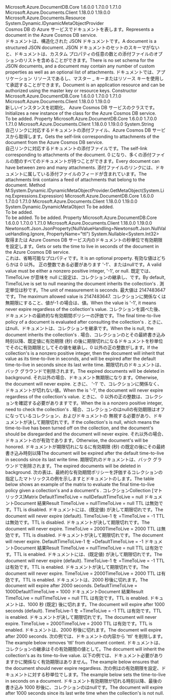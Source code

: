<Type Name="Document" FullName="Microsoft.Azure.Documents.Document">
  <TypeSignature Language="C#" Value="public class Document : Microsoft.Azure.Documents.Resource, System.Dynamic.IDynamicMetaObjectProvider" />
  <TypeSignature Language="ILAsm" Value=".class public auto ansi beforefieldinit Document extends Microsoft.Azure.Documents.Resource implements class System.Dynamic.IDynamicMetaObjectProvider" />
  <TypeSignature Language="DocId" Value="T:Microsoft.Azure.Documents.Document" />
  <TypeSignature Language="VB.NET" Value="Public Class Document&#xA;Inherits Resource&#xA;Implements IDynamicMetaObjectProvider" />
  <TypeSignature Language="F#" Value="type Document = class&#xA;    inherit Resource&#xA;    interface IDynamicMetaObjectProvider" />
  <AssemblyInfo>
    <AssemblyName>Microsoft.Azure.DocumentDB.Core</AssemblyName>
    <AssemblyVersion>1.6.0.0</AssemblyVersion>
    <AssemblyVersion>1.7.0.0</AssemblyVersion>
    <AssemblyVersion>1.7.1.0</AssemblyVersion>
  </AssemblyInfo>
  <AssemblyInfo>
    <AssemblyName>Microsoft.Azure.Documents.Client</AssemblyName>
    <AssemblyVersion>1.18.0.0</AssemblyVersion>
    <AssemblyVersion>1.19.0.0</AssemblyVersion>
  </AssemblyInfo>
  <Base>
    <BaseTypeName>Microsoft.Azure.Documents.Resource</BaseTypeName>
  </Base>
  <Interfaces>
    <Interface>
      <InterfaceName>System.Dynamic.IDynamicMetaObjectProvider</InterfaceName>
    </Interface>
  </Interfaces>
  <Docs>
    <summary>
            <span data-ttu-id="834c6-101">Cosmos DB の Azure サービスでドキュメントを表します。</span><span class="sxs-lookup"><span data-stu-id="834c6-101">Represents a document in the Azure Cosmos DB service.</span></span>
            </summary>
    <remarks> 
            <span data-ttu-id="834c6-102">ドキュメントは、構造化された JSON ドキュメントです。</span><span class="sxs-lookup"><span data-stu-id="834c6-102">A document is a structured JSON document.</span></span> <span data-ttu-id="834c6-103">JSON ドキュメントのセットのスキーマがないと、ドキュメントは、カスタム プロパティの任意の数との添付ファイルのオプションのリストを含めることができます。</span><span class="sxs-lookup"><span data-stu-id="834c6-103">There is no set schema for the JSON documents, and a document may contain any number of custom properties as well as an optional list of attachments.</span></span> <span data-ttu-id="834c6-104">ドキュメントでは、アプリケーション リソースであるし、マスター _ キーまたはリソース キーを使用して承認することができます。</span><span class="sxs-lookup"><span data-stu-id="834c6-104">Document is an application resource and can be authorized using the master key or resource keys.</span></span>
            </remarks>
  </Docs>
  <Members>
    <Member MemberName=".ctor">
      <MemberSignature Language="C#" Value="public Document ();" />
      <MemberSignature Language="ILAsm" Value=".method public hidebysig specialname rtspecialname instance void .ctor() cil managed" />
      <MemberSignature Language="DocId" Value="M:Microsoft.Azure.Documents.Document.#ctor" />
      <MemberSignature Language="VB.NET" Value="Public Sub New ()" />
      <MemberType>Constructor</MemberType>
      <AssemblyInfo>
        <AssemblyName>Microsoft.Azure.DocumentDB.Core</AssemblyName>
        <AssemblyVersion>1.6.0.0</AssemblyVersion>
        <AssemblyVersion>1.7.0.0</AssemblyVersion>
        <AssemblyVersion>1.7.1.0</AssemblyVersion>
      </AssemblyInfo>
      <AssemblyInfo>
        <AssemblyName>Microsoft.Azure.Documents.Client</AssemblyName>
        <AssemblyVersion>1.18.0.0</AssemblyVersion>
        <AssemblyVersion>1.19.0.0</AssemblyVersion>
      </AssemblyInfo>
      <Parameters />
      <Docs>
        <summary>
            <span data-ttu-id="834c6-105">新しいインスタンスを初期化、 <see cref="T:Microsoft.Azure.Documents.Document" /> Azure Cosmos DB サービスのクラスです。</span><span class="sxs-lookup"><span data-stu-id="834c6-105">Initializes a new instance of the <see cref="T:Microsoft.Azure.Documents.Document" /> class for the Azure Cosmos DB service.</span></span>
            </summary>
        <remarks>To be added.</remarks>
      </Docs>
    </Member>
    <Member MemberName="AttachmentsLink">
      <MemberSignature Language="C#" Value="public string AttachmentsLink { get; }" />
      <MemberSignature Language="ILAsm" Value=".property instance string AttachmentsLink" />
      <MemberSignature Language="DocId" Value="P:Microsoft.Azure.Documents.Document.AttachmentsLink" />
      <MemberSignature Language="VB.NET" Value="Public ReadOnly Property AttachmentsLink As String" />
      <MemberSignature Language="F#" Value="member this.AttachmentsLink : string" Usage="Microsoft.Azure.Documents.Document.AttachmentsLink" />
      <MemberType>Property</MemberType>
      <AssemblyInfo>
        <AssemblyName>Microsoft.Azure.DocumentDB.Core</AssemblyName>
        <AssemblyVersion>1.6.0.0</AssemblyVersion>
        <AssemblyVersion>1.7.0.0</AssemblyVersion>
        <AssemblyVersion>1.7.1.0</AssemblyVersion>
      </AssemblyInfo>
      <AssemblyInfo>
        <AssemblyName>Microsoft.Azure.Documents.Client</AssemblyName>
        <AssemblyVersion>1.18.0.0</AssemblyVersion>
        <AssemblyVersion>1.19.0.0</AssemblyVersion>
      </AssemblyInfo>
      <ReturnValue>
        <ReturnType>System.String</ReturnType>
      </ReturnValue>
      <Docs>
        <summary>
            <span data-ttu-id="834c6-106">自己リンクに対応するドキュメントの添付ファイル、Azure Cosmos DB サービスから取得します。</span><span class="sxs-lookup"><span data-stu-id="834c6-106">Gets the self-link corresponding to attachments of the document from the Azure Cosmos DB service.</span></span>
            </summary>
        <value>
            <span data-ttu-id="834c6-107">自己リンクに対応するドキュメントの添付ファイルです。</span><span class="sxs-lookup"><span data-stu-id="834c6-107">The self-link corresponding to attachments of the document.</span></span>
            </value>
        <remarks>
            <span data-ttu-id="834c6-108">0 になり、多くの添付ファイルの間のすべてのドキュメントが持つことができます。</span><span class="sxs-lookup"><span data-stu-id="834c6-108">Every document can have between zero and many attachments.</span></span> <span data-ttu-id="834c6-109">添付ファイルのリンクには、ドキュメントに属している添付ファイルのフィードが含まれています。</span><span class="sxs-lookup"><span data-stu-id="834c6-109">The attachments link contains a feed of attachments that belong to the document.</span></span>
            </remarks>
      </Docs>
    </Member>
    <Member MemberName="System.Dynamic.IDynamicMetaObjectProvider.GetMetaObject">
      <MemberSignature Language="C#" Value="System.Dynamic.DynamicMetaObject IDynamicMetaObjectProvider.GetMetaObject (System.Linq.Expressions.Expression parameter);" />
      <MemberSignature Language="ILAsm" Value=".method hidebysig newslot virtual instance class System.Dynamic.DynamicMetaObject System.Dynamic.IDynamicMetaObjectProvider.GetMetaObject(class System.Linq.Expressions.Expression parameter) cil managed" />
      <MemberSignature Language="DocId" Value="M:Microsoft.Azure.Documents.Document.System#Dynamic#IDynamicMetaObjectProvider#GetMetaObject(System.Linq.Expressions.Expression)" />
      <MemberSignature Language="VB.NET" Value="Function GetMetaObject (parameter As Expression) As DynamicMetaObject Implements IDynamicMetaObjectProvider.GetMetaObject" />
      <MemberType>Method</MemberType>
      <Implements>
        <InterfaceMember>M:System.Dynamic.IDynamicMetaObjectProvider.GetMetaObject(System.Linq.Expressions.Expression)</InterfaceMember>
      </Implements>
      <AssemblyInfo>
        <AssemblyName>Microsoft.Azure.DocumentDB.Core</AssemblyName>
        <AssemblyVersion>1.6.0.0</AssemblyVersion>
        <AssemblyVersion>1.7.0.0</AssemblyVersion>
        <AssemblyVersion>1.7.1.0</AssemblyVersion>
      </AssemblyInfo>
      <AssemblyInfo>
        <AssemblyName>Microsoft.Azure.Documents.Client</AssemblyName>
        <AssemblyVersion>1.18.0.0</AssemblyVersion>
        <AssemblyVersion>1.19.0.0</AssemblyVersion>
      </AssemblyInfo>
      <ReturnValue>
        <ReturnType>System.Dynamic.DynamicMetaObject</ReturnType>
      </ReturnValue>
      <Parameters>
        <Parameter Name="parameter" Type="System.Linq.Expressions.Expression" />
      </Parameters>
      <Docs>
        <param name="parameter">To be added.</param>
        <summary>To be added.</summary>
        <returns>To be added.</returns>
        <remarks>To be added.</remarks>
      </Docs>
    </Member>
    <Member MemberName="TimeToLive">
      <MemberSignature Language="C#" Value="public Nullable&lt;int&gt; TimeToLive { get; set; }" />
      <MemberSignature Language="ILAsm" Value=".property instance valuetype System.Nullable`1&lt;int32&gt; TimeToLive" />
      <MemberSignature Language="DocId" Value="P:Microsoft.Azure.Documents.Document.TimeToLive" />
      <MemberSignature Language="VB.NET" Value="Public Property TimeToLive As Nullable(Of Integer)" />
      <MemberSignature Language="F#" Value="member this.TimeToLive : Nullable&lt;int&gt; with get, set" Usage="Microsoft.Azure.Documents.Document.TimeToLive" />
      <MemberType>Property</MemberType>
      <AssemblyInfo>
        <AssemblyName>Microsoft.Azure.DocumentDB.Core</AssemblyName>
        <AssemblyVersion>1.6.0.0</AssemblyVersion>
        <AssemblyVersion>1.7.0.0</AssemblyVersion>
        <AssemblyVersion>1.7.1.0</AssemblyVersion>
      </AssemblyInfo>
      <AssemblyInfo>
        <AssemblyName>Microsoft.Azure.Documents.Client</AssemblyName>
        <AssemblyVersion>1.18.0.0</AssemblyVersion>
        <AssemblyVersion>1.19.0.0</AssemblyVersion>
      </AssemblyInfo>
      <Attributes>
        <Attribute>
          <AttributeName>Newtonsoft.Json.JsonProperty(NullValueHandling=Newtonsoft.Json.NullValueHandling.Ignore, PropertyName="ttl")</AttributeName>
        </Attribute>
      </Attributes>
      <ReturnValue>
        <ReturnType>System.Nullable&lt;System.Int32&gt;</ReturnType>
      </ReturnValue>
      <Docs>
        <summary>
            <span data-ttu-id="834c6-110">取得または Azure Cosmos DB サービス内のドキュメントの秒単位で有効期限を設定します。</span><span class="sxs-lookup"><span data-stu-id="834c6-110">Gets or sets the time to live in seconds of the document in the Azure Cosmos DB service.</span></span>
            </summary>
        <value>
            <span data-ttu-id="834c6-111">これは、省略可能なプロパティです。</span><span class="sxs-lookup"><span data-stu-id="834c6-111">It is an optional property.</span></span> <span data-ttu-id="834c6-112">有効な値はどちらかは 0 以外。 正の整数である必要があります '-1'、または<c>null</c>です。</span><span class="sxs-lookup"><span data-stu-id="834c6-112">A valid value must be either a nonzero positive integer, '-1', or <c>null</c>.</span></span>
            <span data-ttu-id="834c6-113">既定では、TimeToLive が意味を null に設定は、コレクションの継承し、<see cref="P:Microsoft.Azure.Documents.DocumentCollection.DefaultTimeToLive" />です。</span><span class="sxs-lookup"><span data-stu-id="834c6-113">By default, TimeToLive is set to null meaning the document inherits the collection's <see cref="P:Microsoft.Azure.Documents.DocumentCollection.DefaultTimeToLive" />.</span></span>
            <span data-ttu-id="834c6-114">測定単位は秒です。</span><span class="sxs-lookup"><span data-stu-id="834c6-114">The unit of measurement is seconds.</span></span> <span data-ttu-id="834c6-115">最大値は 2147483647 です。</span><span class="sxs-lookup"><span data-stu-id="834c6-115">The maximum allowed value is 2147483647.</span></span>
            <span data-ttu-id="834c6-116">コレクションに関係なくは無期限にすること、値が-1 の場合は、<see cref="P:Microsoft.Azure.Documents.DocumentCollection.DefaultTimeToLive" />値。</span><span class="sxs-lookup"><span data-stu-id="834c6-116">When the value is '-1', it means never expire regardless of the collection's <see cref="P:Microsoft.Azure.Documents.DocumentCollection.DefaultTimeToLive" /> value.</span></span>
            </value>
        <remarks>
          <para>
            <span data-ttu-id="834c6-117">コレクションを調べた後、ドキュメントの最終的な有効期間ポリシーの評価<see cref="P:Microsoft.Azure.Documents.DocumentCollection.DefaultTimeToLive" />です。</span><span class="sxs-lookup"><span data-stu-id="834c6-117">The final time-to-live policy of a document is evaluated after consulting the collection's <see cref="P:Microsoft.Azure.Documents.DocumentCollection.DefaultTimeToLive" />.</span></span>
            </para>
          <para>
            <span data-ttu-id="834c6-118">ときに、<see cref="P:Microsoft.Azure.Documents.Document.TimeToLive" />は<c>null</c>、ドキュメントは、コレクションを継承<see cref="P:Microsoft.Azure.Documents.DocumentCollection.DefaultTimeToLive" />です。</span><span class="sxs-lookup"><span data-stu-id="834c6-118">When the <see cref="P:Microsoft.Azure.Documents.Document.TimeToLive" /> is <c>null</c>, the document inherits the collection's <see cref="P:Microsoft.Azure.Documents.DocumentCollection.DefaultTimeToLive" />.</span></span>
            <span data-ttu-id="834c6-119">場合、コレクションの<see cref="P:Microsoft.Azure.Documents.DocumentCollection.DefaultTimeToLive" />とその最終書き込み時刻以降、既定値に有効期限 (秒) の後に期限切れになるドキュメントを秒単位でそのに有効期限としてその値を継承し、0 以外の正の整数がします。</span><span class="sxs-lookup"><span data-stu-id="834c6-119">If the collection's <see cref="P:Microsoft.Azure.Documents.DocumentCollection.DefaultTimeToLive" /> is a nonzero positive integer, then the document will inherit that value as its time-to-live in seconds, and will be expired after the default time-to-live in seconds since its last write time.</span></span> <span data-ttu-id="834c6-120">期限切れのドキュメントは、バック グラウンドで削除されます。</span><span class="sxs-lookup"><span data-stu-id="834c6-120">The expired documents will be deleted in background.</span></span>
            <span data-ttu-id="834c6-121">それ以外の場合、ドキュメント無期限になります。</span><span class="sxs-lookup"><span data-stu-id="834c6-121">Otherwise, the document will never expire.</span></span>
            </para>
          <para>
            <span data-ttu-id="834c6-122">ときに、 <see cref="P:Microsoft.Azure.Documents.Document.TimeToLive" /> '-1' で、コレクションに関係なく、ドキュメントが切れない<see cref="P:Microsoft.Azure.Documents.DocumentCollection.DefaultTimeToLive" />値。</span><span class="sxs-lookup"><span data-stu-id="834c6-122">When the <see cref="P:Microsoft.Azure.Documents.Document.TimeToLive" /> is '-1', the document will never expire regardless of the collection's <see cref="P:Microsoft.Azure.Documents.DocumentCollection.DefaultTimeToLive" /> value.</span></span>
            </para>
          <para>
            <span data-ttu-id="834c6-123">ときに、 <see cref="P:Microsoft.Azure.Documents.Document.TimeToLive" /> 0 以外の正の整数は、コレクションを確認する必要があります<see cref="P:Microsoft.Azure.Documents.DocumentCollection.DefaultTimeToLive" />です。</span><span class="sxs-lookup"><span data-stu-id="834c6-123">When the <see cref="P:Microsoft.Azure.Documents.Document.TimeToLive" /> is a nonzero positive integer, need to check the collection's <see cref="P:Microsoft.Azure.Documents.DocumentCollection.DefaultTimeToLive" />.</span></span>
            <span data-ttu-id="834c6-124">場合、コレクションの<see cref="P:Microsoft.Azure.Documents.DocumentCollection.DefaultTimeToLive" />は<c>null</c>の有効期限はオフになっているコレクション、およびドキュメントの <see cref="P:Microsoft.Azure.Documents.Document.TimeToLive" />無視する必要があり、ドキュメントが決して期限切れです。</span><span class="sxs-lookup"><span data-stu-id="834c6-124">If the collection's <see cref="P:Microsoft.Azure.Documents.DocumentCollection.DefaultTimeToLive" /> is <c>null</c>, which means the time-to-live has been turned off on the collection, and the document's <see cref="P:Microsoft.Azure.Documents.Document.TimeToLive" /> should be disregarded and the document will never expire.</span></span>
            <span data-ttu-id="834c6-125">それ以外の場合、ドキュメントの<see cref="P:Microsoft.Azure.Documents.Document.TimeToLive" />が有効であります。</span><span class="sxs-lookup"><span data-stu-id="834c6-125">Otherwise, the document's <see cref="P:Microsoft.Azure.Documents.Document.TimeToLive" /> will be honored.</span></span> <span data-ttu-id="834c6-126">ドキュメントが期限切れになるに有効期限 (秒) の既定の後にその最終書き込み時刻以降</span><span class="sxs-lookup"><span data-stu-id="834c6-126">The document will be expired after the default time-to-live in seconds since its last write time.</span></span> <span data-ttu-id="834c6-127">期限切れのドキュメントは、バック グラウンドで削除されます。</span><span class="sxs-lookup"><span data-stu-id="834c6-127">The expired documents will be deleted in background.</span></span>
            </para>
          <para>
            <span data-ttu-id="834c6-128">次の表は、最終的な有効期間ポリシーを評価するコレクションの指定したマトリックスの例を示します<see cref="P:Microsoft.Azure.Documents.DocumentCollection.DefaultTimeToLive" />とドキュメントの<see cref="P:Microsoft.Azure.Documents.Document.TimeToLive" />します。</span><span class="sxs-lookup"><span data-stu-id="834c6-128">The table below shows an example of the matrix to evaluate the final time-to-live policy given a collection's <see cref="P:Microsoft.Azure.Documents.DocumentCollection.DefaultTimeToLive" /> and a document's <see cref="P:Microsoft.Azure.Documents.Document.TimeToLive" />.</span></span>
            </para>
          <list type="table">
            <listheader>
              <term><span data-ttu-id="834c6-129">コレクション</span><span class="sxs-lookup"><span data-stu-id="834c6-129">Collection</span></span></term>
              <description><span data-ttu-id="834c6-130">[マトリックス]</span><span class="sxs-lookup"><span data-stu-id="834c6-130">Matrix</span></span></description>
            </listheader>
            <item>
              <term><span data-ttu-id="834c6-131">DefaultTimeToLive = null</span><span class="sxs-lookup"><span data-stu-id="834c6-131">DefaultTimeToLive = null</span></span></term>
              <description>
                <list type="table">
                  <listheader>
                    <term><span data-ttu-id="834c6-132">ドキュメント</span><span class="sxs-lookup"><span data-stu-id="834c6-132">Document</span></span></term>
                    <description><span data-ttu-id="834c6-133">結果</span><span class="sxs-lookup"><span data-stu-id="834c6-133">Result</span></span></description>
                  </listheader>
                  <item>
                    <term><span data-ttu-id="834c6-134">TimeToLive = null</span><span class="sxs-lookup"><span data-stu-id="834c6-134">TimeToLive = null</span></span></term>
                    <description><span data-ttu-id="834c6-135">TTL は無効です。</span><span class="sxs-lookup"><span data-stu-id="834c6-135">TTL is disabled.</span></span> <span data-ttu-id="834c6-136">ドキュメントには、(既定値) が決して期限切れです。</span><span class="sxs-lookup"><span data-stu-id="834c6-136">The document will never expire (default).</span></span></description>
                  </item>
                  <item>
                    <term><span data-ttu-id="834c6-137">TimeToLive-1 を =</span><span class="sxs-lookup"><span data-stu-id="834c6-137">TimeToLive = -1</span></span></term>
                    <description><span data-ttu-id="834c6-138">TTL は無効です。</span><span class="sxs-lookup"><span data-stu-id="834c6-138">TTL is disabled.</span></span> <span data-ttu-id="834c6-139">ドキュメントが決して期限切れです。</span><span class="sxs-lookup"><span data-stu-id="834c6-139">The document will never expire.</span></span></description>
                  </item>
                  <item>
                    <term><span data-ttu-id="834c6-140">TimeToLive = 2000</span><span class="sxs-lookup"><span data-stu-id="834c6-140">TimeToLive = 2000</span></span></term>
                    <description><span data-ttu-id="834c6-141">TTL は無効です。</span><span class="sxs-lookup"><span data-stu-id="834c6-141">TTL is disabled.</span></span> <span data-ttu-id="834c6-142">ドキュメントが決して期限切れです。</span><span class="sxs-lookup"><span data-stu-id="834c6-142">The document will never expire.</span></span></description>
                  </item>
                </list>
              </description>
            </item>
            <item>
              <term><span data-ttu-id="834c6-143">DefaultTimeToLive-1 を =</span><span class="sxs-lookup"><span data-stu-id="834c6-143">DefaultTimeToLive = -1</span></span></term>
              <description>
                <list type="table">
                  <listheader>
                    <term><span data-ttu-id="834c6-144">ドキュメント</span><span class="sxs-lookup"><span data-stu-id="834c6-144">Document</span></span></term>
                    <description><span data-ttu-id="834c6-145">結果</span><span class="sxs-lookup"><span data-stu-id="834c6-145">Result</span></span></description>
                  </listheader>
                  <item>
                    <term><span data-ttu-id="834c6-146">TimeToLive = null</span><span class="sxs-lookup"><span data-stu-id="834c6-146">TimeToLive = null</span></span></term>
                    <description><span data-ttu-id="834c6-147">TTL は有効です。</span><span class="sxs-lookup"><span data-stu-id="834c6-147">TTL is enabled.</span></span> <span data-ttu-id="834c6-148">ドキュメントには、(既定値) が決して期限切れです。</span><span class="sxs-lookup"><span data-stu-id="834c6-148">The document will never expire (default).</span></span></description>
                  </item>
                  <item>
                    <term><span data-ttu-id="834c6-149">TimeToLive-1 を =</span><span class="sxs-lookup"><span data-stu-id="834c6-149">TimeToLive = -1</span></span></term>
                    <description><span data-ttu-id="834c6-150">TTL は有効です。</span><span class="sxs-lookup"><span data-stu-id="834c6-150">TTL is enabled.</span></span> <span data-ttu-id="834c6-151">ドキュメントが決して期限切れです。</span><span class="sxs-lookup"><span data-stu-id="834c6-151">The document will never expire.</span></span></description>
                  </item>
                  <item>
                    <term><span data-ttu-id="834c6-152">TimeToLive = 2000</span><span class="sxs-lookup"><span data-stu-id="834c6-152">TimeToLive = 2000</span></span></term>
                    <description><span data-ttu-id="834c6-153">TTL は有効です。</span><span class="sxs-lookup"><span data-stu-id="834c6-153">TTL is enabled.</span></span> <span data-ttu-id="834c6-154">ドキュメントは、2000 秒後に切れます。</span><span class="sxs-lookup"><span data-stu-id="834c6-154">The document will expire after 2000 seconds.</span></span></description>
                  </item>
                </list>
              </description>
            </item>
            <item>
              <term><span data-ttu-id="834c6-155">DefaultTimeToLive = 1000</span><span class="sxs-lookup"><span data-stu-id="834c6-155">DefaultTimeToLive = 1000</span></span></term>
              <description>
                <list type="table">
                  <listheader>
                    <term><span data-ttu-id="834c6-156">ドキュメント</span><span class="sxs-lookup"><span data-stu-id="834c6-156">Document</span></span></term>
                    <description><span data-ttu-id="834c6-157">結果</span><span class="sxs-lookup"><span data-stu-id="834c6-157">Result</span></span></description>
                  </listheader>
                  <item>
                    <term><span data-ttu-id="834c6-158">TimeToLive = null</span><span class="sxs-lookup"><span data-stu-id="834c6-158">TimeToLive = null</span></span></term>
                    <description><span data-ttu-id="834c6-159">TTL は有効です。</span><span class="sxs-lookup"><span data-stu-id="834c6-159">TTL is enabled.</span></span> <span data-ttu-id="834c6-160">ドキュメントは、1000 秒 (既定) 後に切れます。</span><span class="sxs-lookup"><span data-stu-id="834c6-160">The document will expire after 1000 seconds (default).</span></span></description>
                  </item>
                  <item>
                    <term><span data-ttu-id="834c6-161">TimeToLive-1 を =</span><span class="sxs-lookup"><span data-stu-id="834c6-161">TimeToLive = -1</span></span></term>
                    <description><span data-ttu-id="834c6-162">TTL は有効です。</span><span class="sxs-lookup"><span data-stu-id="834c6-162">TTL is enabled.</span></span> <span data-ttu-id="834c6-163">ドキュメントが決して期限切れです。</span><span class="sxs-lookup"><span data-stu-id="834c6-163">The document will never expire.</span></span></description>
                  </item>
                  <item>
                    <term><span data-ttu-id="834c6-164">TimeToLive = 2000</span><span class="sxs-lookup"><span data-stu-id="834c6-164">TimeToLive = 2000</span></span></term>
                    <description><span data-ttu-id="834c6-165">TTL は有効です。</span><span class="sxs-lookup"><span data-stu-id="834c6-165">TTL is enabled.</span></span> <span data-ttu-id="834c6-166">ドキュメントは、2000 秒後に切れます。</span><span class="sxs-lookup"><span data-stu-id="834c6-166">The document will expire after 2000 seconds.</span></span></description>
                  </item>
                </list>
              </description>
            </item>
          </list>
        </remarks>
        <altmember cref="T:Microsoft.Azure.Documents.DocumentCollection" />
        <example>
            <span data-ttu-id="834c6-167">次の例では、ドキュメントの内容から 'ttl' を削除します。</span><span class="sxs-lookup"><span data-stu-id="834c6-167">The example below removes 'ttl' from document content.</span></span>
            <span data-ttu-id="834c6-168">ドキュメントは、コレクションの継承は<see cref="P:Microsoft.Azure.Documents.DocumentCollection.DefaultTimeToLive" />その有効期間の値として。</span><span class="sxs-lookup"><span data-stu-id="834c6-168">The document will inherit the collection's <see cref="P:Microsoft.Azure.Documents.DocumentCollection.DefaultTimeToLive" /> as its time-to-live value.</span></span>
            <code language="c#"><![CDATA[
                document.TimeToLive = null;
            ]]></code></example>
        <example>
            <span data-ttu-id="834c6-169">以下の例では、ドキュメント必要がありますかに関係なく有効期限はありません。</span><span class="sxs-lookup"><span data-stu-id="834c6-169">The example below ensures that the document should never expire regardless.</span></span>
            <code language="c#"><![CDATA[
                document.TimeToLive = -1;
            ]]></code></example>
        <example>
            <span data-ttu-id="834c6-170">次の例はの有効期限を設定、ドキュメントに対する秒単位でします。</span><span class="sxs-lookup"><span data-stu-id="834c6-170">The example below sets the time-to-live in seconds on a document.</span></span>
            <span data-ttu-id="834c6-171">ドキュメント有効期限が切れる時刻以降、最後の書き込み 1000 秒後に、コレクションの<see cref="P:Microsoft.Azure.Documents.DocumentCollection.DefaultTimeToLive" />は<c>null</c>です。</span><span class="sxs-lookup"><span data-stu-id="834c6-171">The document will expire after 1000 seconds since its last write time when the collection's <see cref="P:Microsoft.Azure.Documents.DocumentCollection.DefaultTimeToLive" /> is not <c>null</c>.</span></span>
            <code language="c#"><![CDATA[
            document.TimeToLive = 1000;
                ]]></code></example>
      </Docs>
    </Member>
  </Members>
</Type>